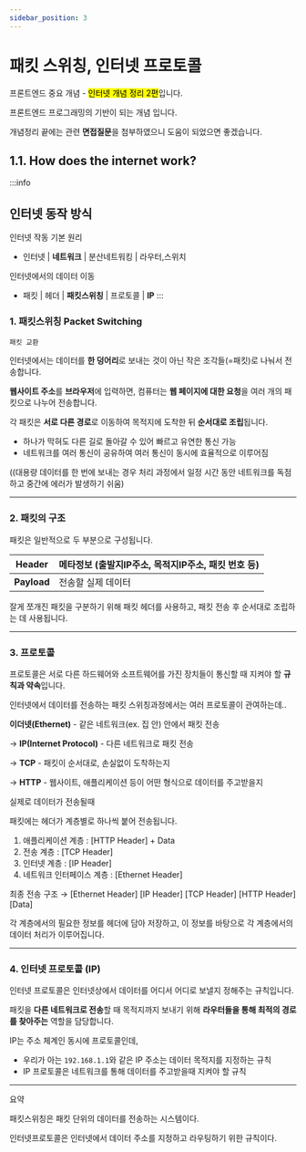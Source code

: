 ```yaml
---
sidebar_position: 3
---
```


# 패킷 스위칭, 인터넷 프로토콜


프론트엔드 중요 개념 - <mark>인터넷 개념 정리 2편</mark>입니다.

프론트엔드 프로그래밍의 기반이 되는 개념 입니다.

개념정리 끝에는 관련 **면접질문**을 첨부하였으니 도움이 되었으면 좋겠습니다.

## 1.1. How does the internet work?

:::info
## 인터넷 동작 방식

인터넷 작동 기본 원리

- 인터넷 | **네트워크** | 분산네트워킹 | 라우터,스위치

인터넷에서의 데이터 이동

- 패킷 | 헤더 | **패킷스위칭** | 프로토콜 | **IP**
:::

### 1. 패킷스위칭 Packet Switching

`패킷 교환`

인터넷에서는 데이터를 **한 덩어리**로 보내는 것이 아닌 작은 조각들(=패킷)로 나눠서 전송합니다.

**웹사이트 주소**를 **브라우저**에 입력하면, 컴퓨터는 **웹 페이지에 대한 요청**을 여러 개의 패킷으로 나누어 전송합니다.

각 패킷은 **서로 다른 경로**로 이동하여 목적지에 도착한 뒤 **순서대로 조립**됩니다.

- 하나가 막혀도 다른 길로 돌아갈 수 있어 빠르고 유연한 통신 가능
- 네트워크를 여러 통신이 공유하여 여러 통신이 동시에 효율적으로 이루어짐

((대용량 데이터를 한 번에 보내는 경우 처리 과정에서 일정 시간 동안 네트워크를 독점하고 중간에 에러가 발생하기 쉬움)

---

### 2. 패킷의 구조

패킷은 일반적으로 두 부분으로 구성됩니다.

| **Header** | 메타정보 (출발지IP주소, 목적지IP주소, 패킷 번호 등) |
| --- | --- |
| **Payload** | 전송할 실제 데이터 |

잘게 쪼개진 패킷을 구분하기 위해 패킷 헤더를 사용하고, 패킷 전송 후 순서대로 조립하는 데 사용됩니다.

---

### 3. 프로토콜

프로토콜은 서로 다른 하드웨어와 소프트웨어를 가진 장치들이 통신할 때 지켜야 할 **규칙과 약속**입니다.

인터넷에서 데이터를 전송하는 패킷 스위칭과정에서는 여러 프로토콜이 관여하는데..

**이더넷(Ethernet)** - 같은 네트워크(ex. 집 안) 안에서 패킷 전송

→ **IP(Internet Protocol)** - 다른 네트워크로 패킷 전송

→ **TCP** - 패킷이 순서대로, 손실없이 도착하는지

→ **HTTP** - 웹사이트, 애플리케이션 등이 어떤 형식으로 데이터를 주고받을지

실제로 데이터가 전송될때 

패킷에는 헤더가 계층별로 하나씩 붙어 전송됩니다.

1. 애플리케이션 계층 : [HTTP Header] + Data
2. 전송 계층 : [TCP Header]
3. 인터넷 계층 :  [IP Header]
4. 네트워크 인터페이스 계층 : [Ethernet Header]

최종 전송 구조 → [Ethernet Header] [IP Header] [TCP Header] [HTTP Header][Data]

각 계층에서의 필요한 정보를 헤더에 담아 저장하고, 이 정보를 바탕으로 각 계층에서의 데이터 처리가 이루어집니다.

---

### 4. 인터넷 프로토콜 (IP)

인터넷 프로토콜은 인터넷상에서 데이터를 어디서 어디로 보낼지 정해주는 규칙입니다.

패킷을 **다른 네트워크로 전송**할 때 목적지까지 보내기 위해 **라우터들을 통해 최적의 경로를 찾아주는** 역할을 담당합니다.

IP는 주소 체계인 동시에 프로토콜인데,

- 우리가 아는 `192.168.1.1`와 같은 IP 주소는 데이터 목적지를 지정하는 규칙
- IP 프로토콜은 네트워크를 통해 데이터를 주고받을때 지켜야 할 규칙

---

요약

패킷스위칭은 패킷 단위의 데이터를 전송하는 시스템이다.

인터넷프로토콜은 인터넷에서 데이터 주소를 지정하고 라우팅하기 위한 규칙이다.